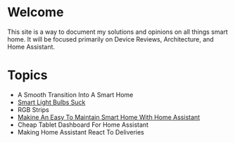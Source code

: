 # Welcome
This site is a way to document my solutions and opinions on all things smart home. It will be focused primarily on Device Reviews, Architecture, and Home Assistant.

# Topics
* A Smooth Transition Into A Smart Home
* [Smart Light Bulbs Suck](smart-lights-suck.md)
* RGB Strips
* [Makine An Easy To Maintain Smart Home With Home Assistant](maintainable-home-assistant.md)
* Cheap Tablet Dashboard For Home Assistant
* Making Home Assistant React To Deliveries
